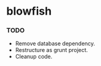 # blowfish #

### TODO ### 
* Remove database dependency.
* Restructure as grunt project.
* Cleanup code.
